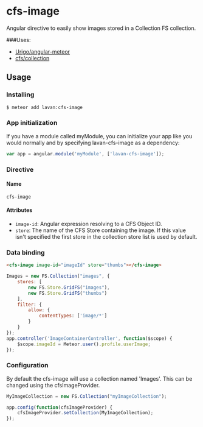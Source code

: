 # cfs-image

Angular directive to easily show images stored in a Collection FS collection.

###Uses:
* [Urigo/angular-meteor](https://github.com/Urigo/angular-meteor)
* [cfs/collection](https://atmospherejs.com/cfs/collection)

## Usage

### Installing

```bash
$ meteor add lavan:cfs-image
```

### App initialization

If you have a module called myModule, you can initialize your app like you would normally and by specifying lavan-cfs-image as a dependency:

```js
var app = angular.module('myModule', ['lavan-cfs-image']);
```

### Directive

#### Name
`cfs-image`

#### Attributes
* `image-id`: Angular expression resolving to a CFS Object ID.
* `store`: The name of the CFS Store containing the image. If this value isn't specified the first store in the collection store list is used by default.

### Data binding

```html
<cfs-image image-id="imageId" store="thumbs"></cfs-image>
```

```javascript
Images = new FS.Collection("images", {
 	stores: [
		new FS.Store.GridFS("images"),
		new FS.Store.GridFS("thumbs")
	],
	filter: {
		allow: {
			contentTypes: ['image/*']
		}
	}
});
app.controller('ImageContainerController', function($scope) {
	$scope.imageId = Meteor.user().profile.userImage;
});
```

### Configuration

By default the cfs-image will use a collection named 'Images'. This can be changed using
the cfsImageProvider.

```javascript
MyImageCollection = new FS.Collection("myImageCollection");

app.config(function(cfsImageProvider) {
	cfsImageProvider.setCollection(MyImageCollection);
});
```
